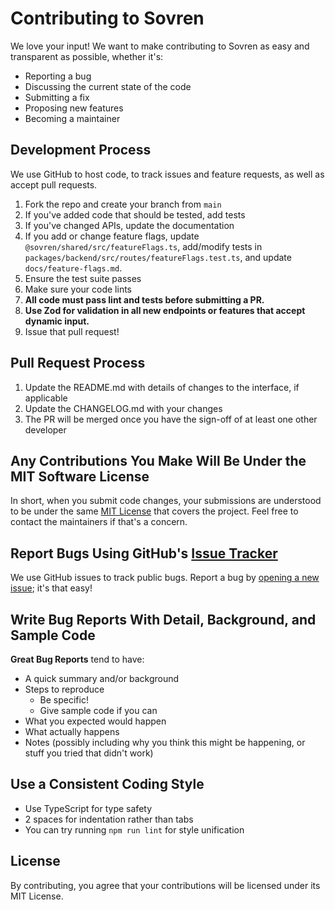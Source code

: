 # Contributing to Sovren

We love your input! We want to make contributing to Sovren as easy and transparent as possible, whether it's:

- Reporting a bug
- Discussing the current state of the code
- Submitting a fix
- Proposing new features
- Becoming a maintainer

## Development Process

We use GitHub to host code, to track issues and feature requests, as well as accept pull requests.

1. Fork the repo and create your branch from `main`
2. If you've added code that should be tested, add tests
3. If you've changed APIs, update the documentation
4. If you add or change feature flags, update `@sovren/shared/src/featureFlags.ts`, add/modify tests in `packages/backend/src/routes/featureFlags.test.ts`, and update `docs/feature-flags.md`.
5. Ensure the test suite passes
6. Make sure your code lints
7. **All code must pass lint and tests before submitting a PR.**
8. **Use Zod for validation in all new endpoints or features that accept dynamic input.**
9. Issue that pull request!

## Pull Request Process

1. Update the README.md with details of changes to the interface, if applicable
2. Update the CHANGELOG.md with your changes
3. The PR will be merged once you have the sign-off of at least one other developer

## Any Contributions You Make Will Be Under the MIT Software License

In short, when you submit code changes, your submissions are understood to be under the same [MIT License](http://choosealicense.com/licenses/mit/) that covers the project. Feel free to contact the maintainers if that's a concern.

## Report Bugs Using GitHub's [Issue Tracker](https://github.com/yourusername/sovren/issues)

We use GitHub issues to track public bugs. Report a bug by [opening a new issue](https://github.com/yourusername/sovren/issues/new); it's that easy!

## Write Bug Reports With Detail, Background, and Sample Code

**Great Bug Reports** tend to have:

- A quick summary and/or background
- Steps to reproduce
  - Be specific!
  - Give sample code if you can
- What you expected would happen
- What actually happens
- Notes (possibly including why you think this might be happening, or stuff you tried that didn't work)

## Use a Consistent Coding Style

- Use TypeScript for type safety
- 2 spaces for indentation rather than tabs
- You can try running `npm run lint` for style unification

## License

By contributing, you agree that your contributions will be licensed under its MIT License.
